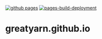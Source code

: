 [![github pages](https://github.com/greatyarn/greatyarn.github.io/actions/workflows/gh-pages.yml/badge.svg)](https://github.com/greatyarn/greatyarn.github.io/actions/workflows/gh-pages.yml)
[![pages-build-deployment](https://github.com/greatyarn/greatyarn.github.io/actions/workflows/pages/pages-build-deployment/badge.svg)](https://github.com/greatyarn/greatyarn.github.io/actions/workflows/pages/pages-build-deployment)

# greatyarn.github.io
